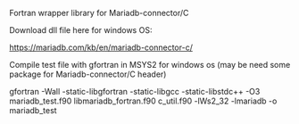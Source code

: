 Fortran wrapper library for Mariadb-connector/C 

Download dll file here for windows OS:

https://mariadb.com/kb/en/mariadb-connector-c/

Compile test file with gfortran in MSYS2 for windows os (may be need some package for Mariadb-connector/C header)

gfortran -Wall -static-libgfortran -static-libgcc -static-libstdc++ -O3 mariadb_test.f90  libmariadb_fortran.f90 c_util.f90 -lWs2_32 -lmariadb -o mariadb_test
